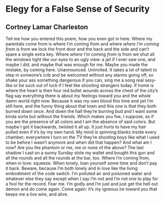 # Elegy for a False Sense of Security
## Cortney Lamar Charleston
Tell me how you entered this poem, how you even got in
here. Where my parentals come from is where I’m coming from
and where _where I’m coming from_ is from we lock the front door
and the back and the side and can’t spare a single extra key. Where
 _where I’m coming from_ is from we shut all the windows tight like
our eyes to an ugly view: a jail if I ever saw one, and maybe I did,
and maybe that was enough for me. Maybe you made the mistake,
by coming here. Unannounced. Uninvited. It takes a lot of talent
to step in someone’s crib and be welcomed without any alarms
going off, so shake your ass something dangerous if you can,
sing me a song real sexy-like or be suck out of luck if I feel
like shooting strangers today. If home is where the heart is
then four red bullet wounds across the chest of the city’s flag
say everything there is about my feelings toward you and
the whole damn world right now. Because it was my own
blood this time and yet I’m still here, and the funny thing
about that town and this one is that they both burned down
once. And down the hall they’re burning bud and I want some
kinda sorta but without the friends. Which makes you foe,
I suppose, as if you are the presence of all colors and I am
the absence of said colors. But maybe I got it backwards,
twisted it all up. It just hurts to have my hair pulled even if
it’s by my own hand. My mind is spinning blanks inside every
chamber; everywhere I turn on the TV they’re shooting boys
like what I used to be before I wasn’t anymore and when did that
happen? And what am I now? Are you the phantom or me, me
or none of the above? The last shadow I cast on a sunny Sunday
stole my wallet and bought this gun and all the rounds and all
the rounds at the bar, too. Where I’m coming from, when in love:
squeeze. When lonely, loan yourself some time and don’t pay it
back. Beware, because I’m both lonely and in love like the living
embodiment of the code switch. I’m polluted air and poisoned water
and whatever else they say except when I say I’m not and I’m not
one to play for a fool for the record. Fear me. I’m godly and I’m just
and just get the hell out demon and do come again. Come again:
it’s my igneous ire toward you that keeps me a live wire, and alive.